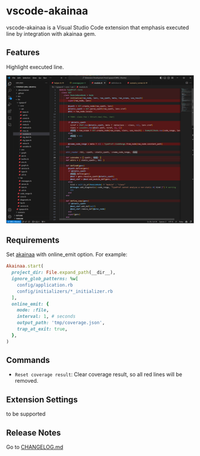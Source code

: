 # vscode-akainaa

vscode-akainaa is a Visual Studio Code extension that emphasis executed line by integration with akainaa gem.

## Features

Highlight executed line.

![feature](./images/window.png)

## Requirements

Set [akainaa](https://github.com/riseshia/akainaa) with online_emit option. For example:

```ruby
Akainaa.start(
  project_dir: File.expand_path(__dir__),
  ignore_glob_patterns: %w[
    config/application.rb
    config/initializers/*_initializer.rb
  ],
  online_emit: {
    mode: :file,
    interval: 1, # seconds
    output_path: 'tmp/coverage.json',
    trap_at_exit: true,
  },
)
```

## Commands

- `Reset coverage result`: Clear coverage result, so all red lines will be removed.

## Extension Settings

to be supported

## Release Notes

Go to [CHANGELOG.md](./CHANGELOG.md)
